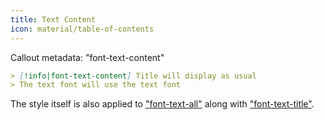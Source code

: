 ```yaml
---
title: Text Content
icon: material/table-of-contents
---
```


Callout metadata: "font-text-content"

```md
> [!info|font-text-content] Title will display as usual
> The text font will use the text font
```

The style itself is also applied to ["font-text-all"](../combined-styling/page-26.md)
along with ["font-text-title"](../title-styling/page-32.md).

